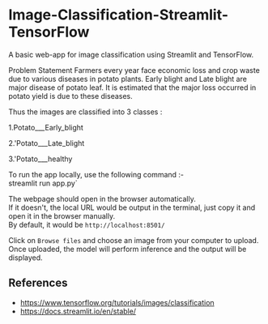 # Image-Classification-Streamlit-TensorFlow 
A basic web-app for image classification using Streamlit and TensorFlow.


Problem Statement
Farmers every year face economic loss and crop waste due to various diseases in potato plants. Early blight and Late blight are major disease of potato leaf. It is estimated that the major loss occurred in potato yield is due to these diseases. 


Thus the images are classified into 3 classes :

1.Potato___Early_blight

2.'Potato___Late_blight

3.'Potato___healthy


To run the app locally, use the following command :-  
streamlit run app.py`  

The webpage should open in the browser automatically.  
If it doesn't, the local URL would be output in the terminal, just copy it and open it in the browser manually.  
By default, it would be `http://localhost:8501/`  

Click on `Browse files` and choose an image from your computer to upload.  
Once uploaded, the model will perform inference and the output will be displayed.  


## References

* https://www.tensorflow.org/tutorials/images/classification
* https://docs.streamlit.io/en/stable/

